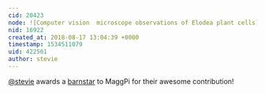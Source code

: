 ```yaml
---
cid: 20423
node: ![Computer vision  microscope observations of Elodea plant cells](../notes/MaggPi/08-14-2018/computer-vision-observations-of-elodea-plant-cells)
nid: 16922
created_at: 2018-08-17 13:04:39 +0000
timestamp: 1534511079
uid: 422561
author: stevie
---
```


[@stevie](/profile/stevie) awards a <a href="//publiclab.org/wiki/barnstars">barnstar</a> to MaggPi for their awesome contribution!